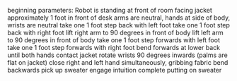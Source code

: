 beginning parameters:
    Robot is standing at front of room
    facing jacket
    approximately 1 foot in front of desk
    arms are neutral, hands at side of body, 
    wrists are neutral
take one 1 foot step back with left foot
take one 1 foot step back with right foot
lift right arm to 90 degrees in front of body
lift left arm to 90 degrees in front of body
take one 1 foot step forwards with left foot
take one 1 foot step forwards with right foot
bend forwards at lower back until both hands contact jacket
rotate wrists 90 degrees inwards (palms are flat on jacket)
close right and left hand simultaneously, gribbing fabric
bend backwards
pick up sweater
engage intuition
complete putting on sweater


